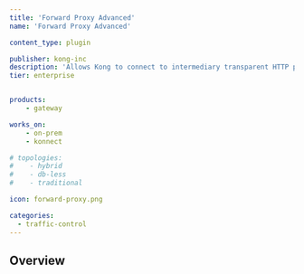 ```yaml
---
title: 'Forward Proxy Advanced'
name: 'Forward Proxy Advanced'

content_type: plugin

publisher: kong-inc
description: 'Allows Kong to connect to intermediary transparent HTTP proxies'
tier: enterprise


products:
    - gateway

works_on:
    - on-prem
    - konnect

# topologies:
#    - hybrid
#    - db-less
#    - traditional

icon: forward-proxy.png

categories:
  - traffic-control
---
```


## Overview
